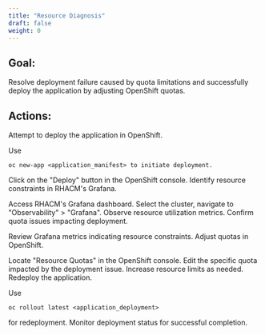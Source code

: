 ```yaml
---
title: "Resource Diagnosis"
draft: false
weight: 0
---
```


## Goal:
Resolve deployment failure caused by quota limitations and successfully deploy the application by adjusting OpenShift quotas.

## Actions:
Attempt to deploy the application in OpenShift.

Use 
```shell
oc new-app <application_manifest> to initiate deployment.
```
Click on the "Deploy" button in the OpenShift console.
Identify resource constraints in RHACM's Grafana.

Access RHACM's Grafana dashboard.
Select the cluster, navigate to "Observability" > "Grafana".
Observe resource utilization metrics.
Confirm quota issues impacting deployment.

Review Grafana metrics indicating resource constraints.
Adjust quotas in OpenShift.

Locate "Resource Quotas" in the OpenShift console.
Edit the specific quota impacted by the deployment issue.
Increase resource limits as needed.
Redeploy the application.

Use 
```
oc rollout latest <application_deployment> 
```
for redeployment.
Monitor deployment status for successful completion.